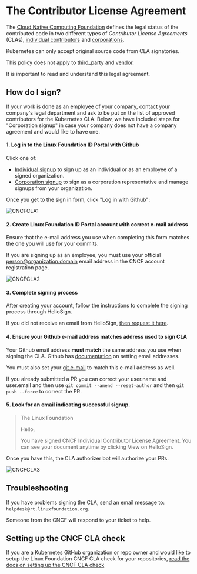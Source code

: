 # The Contributor License Agreement

The [Cloud Native Computing Foundation](https://www.cncf.io/community) defines
the legal status of the contributed code in two different types of _Contributor License Agreements_
(CLAs), [individual contributors](https://github.com/cncf/cla/blob/master/individual-cla.pdf) and [corporations](https://github.com/cncf/cla/blob/master/corporate-cla.pdf).

Kubernetes can only accept original source code from CLA signatories.

This policy does not apply to [third_party](https://git.k8s.io/kubernetes/third_party)
and [vendor](https://git.k8s.io/kubernetes/vendor).

It is important to read and understand this legal agreement.

## How do I sign?

If your work is done as an employee of your company, contact your company's legal department and ask to be put on the list of approved contributors for the Kubernetes CLA. Below, we have included steps for "Corporation signup" in case your company does not have a company agreement and would like to have one.

#### 1. Log in to the Linux Foundation ID Portal with Github

Click one of:
  * [Individual signup](https://identity.linuxfoundation.org/projects/cncf) to
  sign up as an individual or as an employee of a signed organization.
  * [Corporation signup](https://identity.linuxfoundation.org/node/285/organization-signup)
  to sign as a corporation representative and manage signups from your organization.

Once you get to the sign in form, click "Log in with Github":

![CNCFCLA1](http://i.imgur.com/tEk2x3j.png)

#### 2. Create Linux Foundation ID Portal account with correct e-mail address

Ensure that the e-mail address you use when completing this form matches the one
you will use for your commits.

If you are signing up as an employee, you must use your official
person@organization.domain email address in the CNCF account registration page.

![CNCFCLA2](http://i.imgur.com/t3WAtrz.png)

#### 3. Complete signing process

After creating your account, follow the instructions to complete the
signing process through HelloSign.

If you did not receive an email from HelloSign, [then request it here](https://identity.linuxfoundation.org/projects/cncf).

#### 4. Ensure your Github e-mail address matches address used to sign CLA

Your Github email address __must match__ the same address you use when signing
the CLA. Github has [documentation](https://help.github.com/articles/setting-your-commit-email-address-on-github/)
on setting email addresses.

You must also set your [git e-mail](https://help.github.com/articles/setting-your-email-in-git)
to match this e-mail address as well.

If you already submitted a PR you can correct your user.name and user.email
and then use `git commit --amend --reset-author` and then `git push --force` to
correct the PR.

#### 5. Look for an email indicating successful signup.

> The Linux Foundation
>
> Hello,
>
> You have signed CNCF Individual Contributor License Agreement.
> You can see your document anytime by clicking View on HelloSign.
>

Once you have this, the CLA authorizer bot will authorize your PRs.

![CNCFCLA3](http://i.imgur.com/C5ZsNN6.png)

## Troubleshooting

If you have problems signing the CLA, send an email message to: `helpdesk@rt.linuxfoundation.org`.

Someone from the CNCF will respond to your ticket to help.

## Setting up the CNCF CLA check

If you are a Kubernetes GitHub organization or repo owner and would like to setup
the Linux Foundation CNCF CLA check for your repositories, [read the docs on setting up the CNCF CLA check](/github-management/setting-up-cla-check.md)
